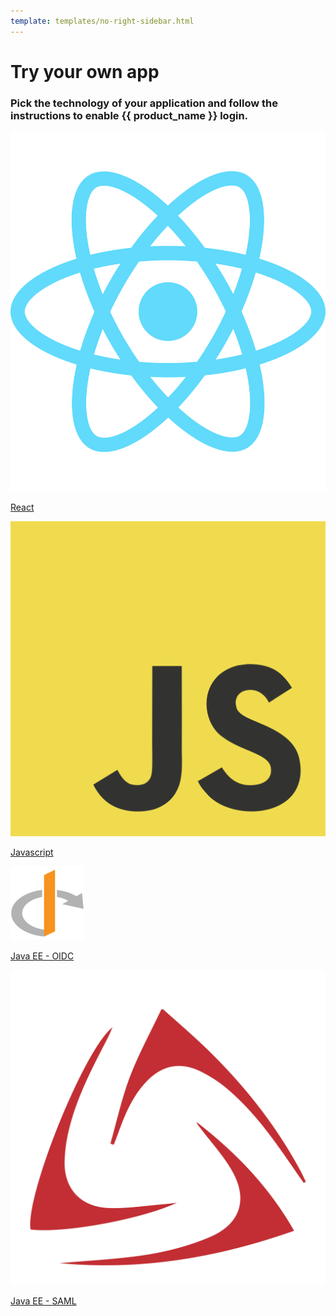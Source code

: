 ```yaml
---
template: templates/no-right-sidebar.html
---
```


<div class="center-all">
  <h1>Try your own app</h1>
  <h3>Pick the technology of your application and follow the instructions to enable {{ product_name }} login.</h3>

  <div class="cards-container">
    <a href="../../get-started/try-your-own-app/react/" class="card square">
      <img src="../../assets/img/logo/react-logo.svg" alt="React" />
      <p>React</p>
    </a>
    <a href="../../get-started/try-your-own-app/javascript/" class="card square">
      <img src="../../assets/img/logo/javascript-logo.svg" alt="Javascript" />
      <p>Javascript</p>
    </a>
    <a href="../../get-started/try-your-own-app/java-ee-oidc/" class="card square">
      <img src="../../assets/img/logo/oidc-logo.svg" alt="Java EE - OIDC" />
      <p>Java EE - OIDC</p>
    </a>
    <a href="../../get-started/try-your-own-app/java-ee-saml/" class="card square">
      <img src="../../assets/img/logo/saml-logo.svg" alt="Java EE - SAML" />
      <p>Java EE - SAML</p>
    </a>
  </div>
</div>

